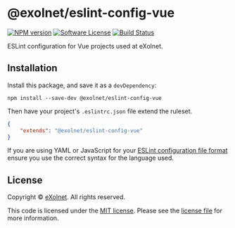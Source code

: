 # @exolnet/eslint-config-vue

[![NPM version](http://img.shields.io/npm/v/@exolnet/eslint-config-vue.svg)](https://www.npmjs.org/package/@exolnet/eslint-config-vue)
[![Software License](https://img.shields.io/badge/license-MIT-8469ad.svg?style=flat-square)](LICENSE.md)
[![Build Status](https://img.shields.io/github/actions/workflow/status/eXolnet/code-quality-tools/ci.yml?label=tests&style=flat-square)](https://github.com/eXolnet/code-quality-tools/actions?query=workflow%3Aci)

ESLint configuration for Vue projects used at eXolnet.

## Installation

Install this package, and save it as a `devDependency`:

```
npm install --save-dev @exolnet/eslint-config-vue
```

Then have your project's `.eslintrc.json` file extend the ruleset.

```json
{
    "extends": "@exolnet/eslint-config-vue"
}
```

If you are using YAML or JavaScript for your [ESLint configuration file format](http://eslint.org/docs/user-guide/configuring#configuration-file-formats) ensure you use the correct syntax for the language used.

## License

Copyright © [eXolnet](https://www.exolnet.com). All rights reserved.

This code is licensed under the [MIT license](http://choosealicense.com/licenses/mit/).
Please see the [license file](LICENSE) for more information.
